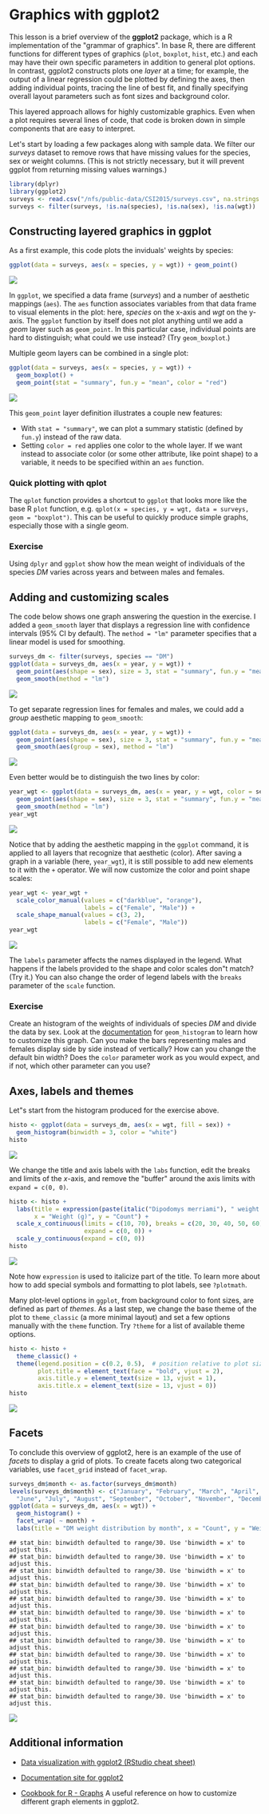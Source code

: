 Graphics with ggplot2
=====================

This lesson is a brief overview of the **ggplot2** package, which is a R implementation of the "grammar of graphics". In base R, there are different functions for different types of graphics (`plot`, `boxplot`, `hist`, etc.) and each may have their own specific parameters in addition to general plot options. In contrast, ggplot2 constructs plots one *layer* at a time; for example, the output of a linear regression could be plotted by defining the axes, then adding individual points, tracing the line of best fit, and finally specifying overall layout parameters such as font sizes and background color.

This layered approach allows for highly customizable graphics. Even when a plot requires several lines of code, that code is broken down in simple components that are easy to interpret.

Let's start by loading a few packages along with sample data. We filter our *surveys* dataset to remove rows that have missing values for the species, sex or weight columns. (This is not strictly necessary, but it will prevent ggplot from returning missing values warnings.)

``` r
library(dplyr)
library(ggplot2)
surveys <- read.csv("/nfs/public-data/CSI2015/surveys.csv", na.strings = "")
surveys <- filter(surveys, !is.na(species), !is.na(sex), !is.na(wgt))
```

Constructing layered graphics in ggplot
---------------------------------------

As a first example, this code plots the inviduals' weights by species:

``` r
ggplot(data = surveys, aes(x = species, y = wgt)) + geom_point()
```

![](ggplot2_files/figure-markdown_github/plot_pt-1.png)

In `ggplot`, we specified a data frame (*surveys*) and a number of aesthetic mappings (`aes`). The `aes` function associates variables from that data frame to visual elements in the plot: here, *species* on the x-axis and *wgt* on the y-axis. The `ggplot` function by itself does not plot anything until we add a *geom* layer such as `geom_point`. In this particular case, individual points are hard to distinguish; what could we use instead? (Try `geom_boxplot`.)

Multiple geom layers can be combined in a single plot:

``` r
ggplot(data = surveys, aes(x = species, y = wgt)) + 
  geom_boxplot() +
  geom_point(stat = "summary", fun.y = "mean", color = "red")
```

![](ggplot2_files/figure-markdown_github/plot_box-1.png)

This `geom_point` layer definition illustrates a couple new features:

-   With `stat = "summary"`, we can plot a summary statistic (defined by `fun.y`) instead of the raw data.
-   Setting `color = red` applies one color to the whole layer. If we want instead to associate color (or some other attribute, like point shape) to a variable, it needs to be specified within an `aes` function.

### Quick plotting with qplot

The `qplot` function provides a shortcut to `ggplot` that looks more like the base R `plot` function, e.g. `qplot(x = species, y = wgt, data = surveys, geom = "boxplot")`. This can be useful to quickly produce simple graphs, especially those with a single geom.

### Exercise

Using `dplyr` and `ggplot` show how the mean weight of individuals of the species *DM* varies across years and between males and females.

Adding and customizing scales
-----------------------------

The code below shows one graph answering the question in the exercise. I added a `geom_smooth` layer that displays a regression line with confidence intervals (95% CI by default). The `method = "lm"` parameter specifies that a linear model is used for smoothing.

``` r
surveys_dm <- filter(surveys, species == "DM")
ggplot(data = surveys_dm, aes(x = year, y = wgt)) + 
  geom_point(aes(shape = sex), size = 3, stat = "summary", fun.y = "mean") +
  geom_smooth(method = "lm")
```

![](ggplot2_files/figure-markdown_github/plot_lm-1.png)

To get separate regression lines for females and males, we could add a *group* aesthetic mapping to `geom_smooth`:

``` r
ggplot(data = surveys_dm, aes(x = year, y = wgt)) + 
  geom_point(aes(shape = sex), size = 3, stat = "summary", fun.y = "mean") +
  geom_smooth(aes(group = sex), method = "lm")
```

![](ggplot2_files/figure-markdown_github/plot_lm_group-1.png)

Even better would be to distinguish the two lines by color:

``` r
year_wgt <- ggplot(data = surveys_dm, aes(x = year, y = wgt, color = sex)) + 
  geom_point(aes(shape = sex), size = 3, stat = "summary", fun.y = "mean") +
  geom_smooth(method = "lm")
year_wgt
```

![](ggplot2_files/figure-markdown_github/plot_lm_color-1.png)

Notice that by adding the aesthetic mapping in the `ggplot` command, it is applied to all layers that recognize that aesthetic (color). After saving a graph in a variable (here, `year_wgt`), it is still possible to add new elements to it with the `+` operator. We will now customize the color and point shape scales:

``` r
year_wgt <- year_wgt +
  scale_color_manual(values = c("darkblue", "orange"),
                     labels = c("Female", "Male")) +
  scale_shape_manual(values = c(3, 2),
                     labels = c("Female", "Male"))
year_wgt  
```

![](ggplot2_files/figure-markdown_github/plot_lm_scales-1.png)

The `labels` parameter affects the names displayed in the legend. What happens if the labels provided to the shape and color scales don"t match? (Try it.) You can also change the order of legend labels with the `breaks` parameter of the `scale` function.

### Exercise

Create an histogram of the weights of individuals of species *DM* and divide the data by sex. Look at the [documentation](http://docs.ggplot2.org/current/geom_histogram.html) for `geom_histogram` to learn how to customize this graph. Can you make the bars representing males and females display side by side instead of vertically? How can you change the default bin width? Does the `color` parameter work as you would expect, and if not, which other parameter can you use?

Axes, labels and themes
-----------------------

Let"s start from the histogram produced for the exercise above.

``` r
histo <- ggplot(data = surveys_dm, aes(x = wgt, fill = sex)) +
  geom_histogram(binwidth = 3, color = "white")
histo
```

![](ggplot2_files/figure-markdown_github/plot_hist-1.png)

We change the title and axis labels with the `labs` function, edit the breaks and limits of the *x*-axis, and remove the "buffer" around the axis limits with `expand = c(0, 0)`.

``` r
histo <- histo + 
  labs(title = expression(paste(italic("Dipodomys merriami"), " weight distribution")),
       x = "Weight (g)", y = "Count") +
  scale_x_continuous(limits = c(10, 70), breaks = c(20, 30, 40, 50, 60), 
                     expand = c(0, 0)) +
  scale_y_continuous(expand = c(0, 0))
histo
```

![](ggplot2_files/figure-markdown_github/plot_hist_axes-1.png)

Note how `expression` is used to italicize part of the title. To learn more about how to add special symbols and formatting to plot labels, see `?plotmath`.

Many plot-level options in `ggplot`, from background color to font sizes, are defined as part of *themes*. As a last step, we change the base theme of the plot to `theme_classic` (a more minimal layout) and set a few options manually with the `theme` function. Try `?theme` for a list of available theme options.

``` r
histo <- histo +
  theme_classic() +
  theme(legend.position = c(0.2, 0.5),  # position relative to plot size (i.e. between 0 and 1)
        plot.title = element_text(face = "bold", vjust = 2),
        axis.title.y = element_text(size = 13, vjust = 1), 
        axis.title.x = element_text(size = 13, vjust = 0))
histo
```

![](ggplot2_files/figure-markdown_github/plot_hist_themes-1.png)

Facets
------

To conclude this overview of ggplot2, here is an example of the use of *facets* to display a grid of plots. To create facets along two categorical variables, use `facet_grid` instead of `facet_wrap`.

``` r
surveys_dm$month <- as.factor(surveys_dm$month)
levels(surveys_dm$month) <- c("January", "February", "March", "April", "May",  
  "June", "July", "August", "September", "October", "November", "December")
ggplot(data = surveys_dm, aes(x = wgt)) +
  geom_histogram() +
  facet_wrap( ~ month) +
  labs(title = "DM weight distribution by month", x = "Count", y = "Weight (g)")
```

    ## stat_bin: binwidth defaulted to range/30. Use 'binwidth = x' to adjust this.
    ## stat_bin: binwidth defaulted to range/30. Use 'binwidth = x' to adjust this.
    ## stat_bin: binwidth defaulted to range/30. Use 'binwidth = x' to adjust this.
    ## stat_bin: binwidth defaulted to range/30. Use 'binwidth = x' to adjust this.
    ## stat_bin: binwidth defaulted to range/30. Use 'binwidth = x' to adjust this.
    ## stat_bin: binwidth defaulted to range/30. Use 'binwidth = x' to adjust this.
    ## stat_bin: binwidth defaulted to range/30. Use 'binwidth = x' to adjust this.
    ## stat_bin: binwidth defaulted to range/30. Use 'binwidth = x' to adjust this.
    ## stat_bin: binwidth defaulted to range/30. Use 'binwidth = x' to adjust this.
    ## stat_bin: binwidth defaulted to range/30. Use 'binwidth = x' to adjust this.
    ## stat_bin: binwidth defaulted to range/30. Use 'binwidth = x' to adjust this.
    ## stat_bin: binwidth defaulted to range/30. Use 'binwidth = x' to adjust this.

![](ggplot2_files/figure-markdown_github/plot_facets-1.png)

Additional information
----------------------

-   [Data visualization with ggplot2 (RStudio cheat sheet)](http://www.rstudio.com/wp-content/uploads/2015/03/ggplot2-cheatsheet.pdf)

-   [Documentation site for ggplot2](http://docs.ggplot2.org)

-   [Cookbook for R - Graphs](http://www.cookbook-r.com/Graphs/) A useful reference on how to customize different graph elements in ggplot2.

